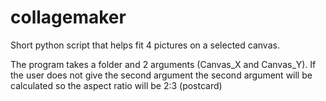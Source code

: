 # collagemaker
Short python script that helps fit 4 pictures on a selected canvas.

The program takes a folder and 2 arguments (Canvas_X and Canvas_Y).
If the user does not give the second argument the second argument will be calculated so the aspect ratio will be 2:3 (postcard)

